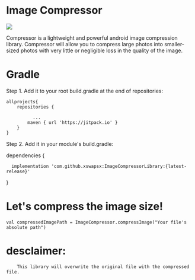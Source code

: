 
# Image Compressor

[![](https://jitpack.io/v/xswapsx/ImageCompressorLibrary.svg)](https://jitpack.io/#xswapsx/ImageCompressorLibrary)

Compressor is a lightweight and powerful android image compression library. Compressor will allow you to compress large photos into smaller-sized photos with very little or negligible loss in the quality of the image.
# Gradle
Step 1. Add it to your root build.gradle at the end of repositories:

    allprojects{
    	repositories {

              ...
			maven { url 'https://jitpack.io' }
		}
	}
  
Step 2. Add it in your module's build.gradle:

dependencies {

      implementation 'com.github.xswapsx:ImageCompressorLibrary:{latest-release}'

}

# Let's compress the image size!
            
    val compressedImagePath = ImageCompressor.compressImage("Your file's absolute path")
    
   # desclaimer: 
        This library will overwrite the original file with the compressed file.

